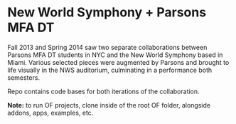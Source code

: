 New World Symphony + 
Parsons MFA DT
========

Fall 2013 and Spring 2014 saw two separate collaborations between Parsons MFA DT students in NYC and the New World Symphony based in Miami. Various selected pieces were augmented by Parsons and brought to life visually in the NWS auditorium, culminating in a performance both semesters.


Repo contains code bases for both iterations of the collaboration.

**Note:** to run OF projects, clone inside of the root OF folder, alongside addons, apps, examples, etc.
